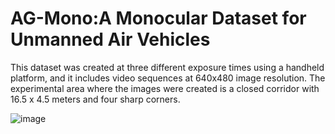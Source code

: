 # AG-Mono:A Monocular Dataset for Unmanned Air Vehicles
This dataset was created at three different exposure times using a handheld platform, and it includes video sequences at 640x480 image resolution. 
The experimental area where the images were created is a closed corridor with 16.5 x 4.5 meters and four sharp corners. 

![image](https://user-images.githubusercontent.com/99863149/154472404-bdd06b91-23fc-4084-bf22-98d095990f7e.png)

